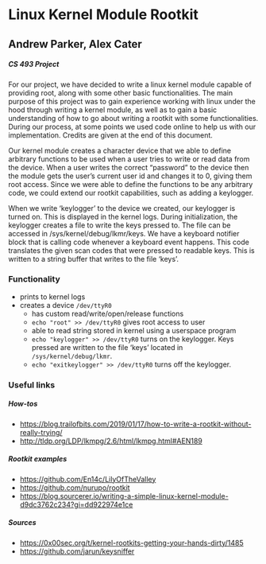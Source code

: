 # Linux Kernel Module Rootkit

## Andrew Parker, Alex Cater
##### CS 493 Project

For our project, we have decided to write a linux kernel module capable of providing root, 
along with some other basic functionalities. The main purpose of this project was to gain 
experience working with linux under the hood through writing a kernel module, as well as to 
gain a basic understanding of how to go about writing a rootkit with some functionalities. 
During our process, at some points we used code online to help us with our implementation. 
Credits are given at the end of this document. 

Our kernel module creates a character device that we able to define arbitrary functions 
to be used when a user tries to write or read data from the device. When a user writes 
the correct “password” to the device then the module gets the user’s current user id and 
changes it to 0, giving them root access. Since we were able to define the functions to be 
any arbitrary code, we could extend our rootkit capabilities, such as adding a keylogger.

When we write ‘keylogger’ to the device we created, our keylogger is turned on. 
This is displayed in the kernel logs. During initialization, the keylogger creates a file
to write the keys pressed to. The file can be accessed in /sys/kernel/debug/lkmr/keys. 
We have a keyboard notifier block that is calling code whenever a keyboard event happens. 
This code translates the given scan codes that were pressed to readable keys. This is written 
to a string buffer that writes to the file ‘keys’. 


### Functionality
* prints to kernel logs
* creates a device ``/dev/ttyR0``
  * has custom read/write/open/release functions
  * ``echo "root" >> /dev/ttyR0`` gives root access to user
  * able to read string stored in kernel using a userspace program
  * ``echo "keylogger" >> /dev/ttyR0`` turns on the keylogger. Keys pressed are written to the file ‘keys’ located in ``/sys/kernel/debug/lkmr``. 
  * ``echo "exitkeylogger" >> /dev/ttyR0`` turns off the keylogger.

### Useful links
##### How-tos
 * https://blog.trailofbits.com/2019/01/17/how-to-write-a-rootkit-without-really-trying/
 * http://tldp.org/LDP/lkmpg/2.6/html/lkmpg.html#AEN189

##### Rootkit examples
* https://github.com/En14c/LilyOfTheValley
* https://github.com/nurupo/rootkit
* https://blog.sourcerer.io/writing-a-simple-linux-kernel-module-d9dc3762c234?gi=dd922974e1ce

##### Sources
* https://0x00sec.org/t/kernel-rootkits-getting-your-hands-dirty/1485
* https://github.com/jarun/keysniffer